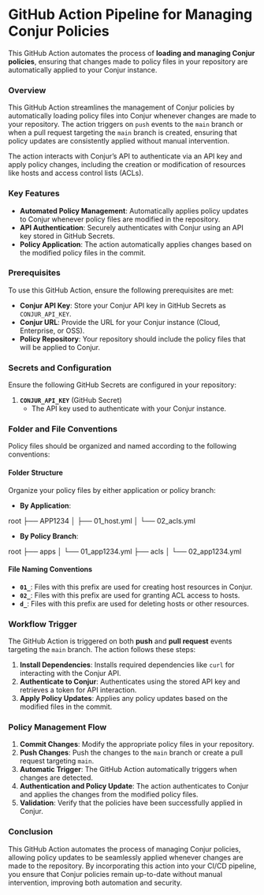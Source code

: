 # GitHub Action Pipeline for Managing Conjur Policies

This GitHub Action automates the process of **loading and managing Conjur policies**, ensuring that changes made to policy files in your repository are automatically applied to your Conjur instance.

### Overview

This GitHub Action streamlines the management of Conjur policies by automatically loading policy files into Conjur whenever changes are made to your repository. The action triggers on `push` events to the `main` branch or when a pull request targeting the `main` branch is created, ensuring that policy updates are consistently applied without manual intervention.

The action interacts with Conjur’s API to authenticate via an API key and apply policy changes, including the creation or modification of resources like hosts and access control lists (ACLs).

### Key Features

- **Automated Policy Management**: Automatically applies policy updates to Conjur whenever policy files are modified in the repository.
- **API Authentication**: Securely authenticates with Conjur using an API key stored in GitHub Secrets.
- **Policy Application**: The action automatically applies changes based on the modified policy files in the commit.

### Prerequisites

To use this GitHub Action, ensure the following prerequisites are met:

- **Conjur API Key**: Store your Conjur API key in GitHub Secrets as `CONJUR_API_KEY`.
- **Conjur URL**: Provide the URL for your Conjur instance (Cloud, Enterprise, or OSS).
- **Policy Repository**: Your repository should include the policy files that will be applied to Conjur.

### Secrets and Configuration

Ensure the following GitHub Secrets are configured in your repository:

1. **`CONJUR_API_KEY`** (GitHub Secret)
   - The API key used to authenticate with your Conjur instance.

### Folder and File Conventions

Policy files should be organized and named according to the following conventions:

#### Folder Structure

Organize your policy files by either application or policy branch:

- **By Application**:

root ├── APP1234 │ ├── 01_host.yml │ └── 02_acls.yml


- **By Policy Branch**:

root 
├── apps
│ └── 01_app1234.yml 
├── acls 
│ └── 02_app1234.yml


#### File Naming Conventions

- **`01_`**: Files with this prefix are used for creating host resources in Conjur.
- **`02_`**: Files with this prefix are used for granting ACL access to hosts.
- **`d_`**: Files with this prefix are used for deleting hosts or other resources.

### Workflow Trigger

The GitHub Action is triggered on both **push** and **pull request** events targeting the `main` branch. The action follows these steps:

1. **Install Dependencies**: Installs required dependencies like `curl` for interacting with the Conjur API.
2. **Authenticate to Conjur**: Authenticates using the stored API key and retrieves a token for API interaction.
3. **Apply Policy Updates**: Applies any policy updates based on the modified files in the commit.

### Policy Management Flow

1. **Commit Changes**: Modify the appropriate policy files in your repository.
2. **Push Changes**: Push the changes to the `main` branch or create a pull request targeting `main`.
3. **Automatic Trigger**: The GitHub Action automatically triggers when changes are detected.
4. **Authentication and Policy Update**: The action authenticates to Conjur and applies the changes from the modified policy files.
5. **Validation**: Verify that the policies have been successfully applied in Conjur.

### Conclusion

This GitHub Action automates the process of managing Conjur policies, allowing policy updates to be seamlessly applied whenever changes are made to the repository. By incorporating this action into your CI/CD pipeline, you ensure that Conjur policies remain up-to-date without manual intervention, improving both automation and security.
